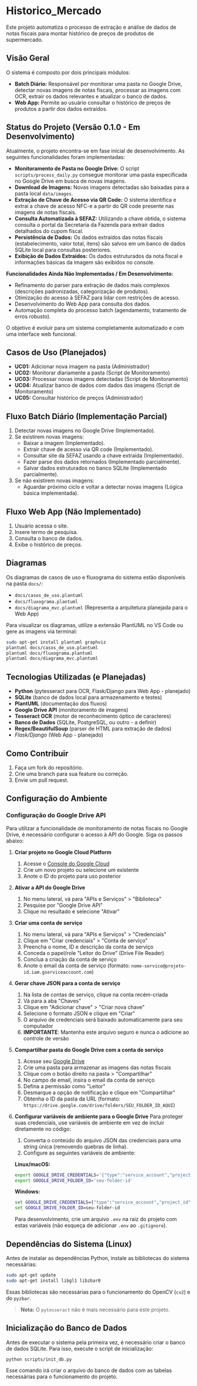 # Historico_Mercado

Este projeto automatiza o processo de extração e análise de dados de notas fiscais para montar histórico de preços de produtos de supermercado.

## Visão Geral

O sistema é composto por dois principais módulos:
- **Batch Diário:** Responsável por monitorar uma pasta no Google Drive, detectar novas imagens de notas fiscais, processar as imagens com OCR, extrair os dados relevantes e atualizar o banco de dados.
- **Web App:** Permite ao usuário consultar o histórico de preços de produtos a partir dos dados extraídos.

## Status do Projeto (Versão 0.1.0 - Em Desenvolvimento)

Atualmente, o projeto encontra-se em fase inicial de desenvolvimento. As seguintes funcionalidades foram implementadas:

*   **Monitoramento de Pasta no Google Drive:** O script `scripts/process_daily.py` consegue monitorar uma pasta especificada no Google Drive em busca de novas imagens.
*   **Download de Imagens:** Novas imagens detectadas são baixadas para a pasta local `data/images`.
*   **Extração de Chave de Acesso via QR Code:** O sistema identifica e extrai a chave de acesso NFC-e a partir do QR code presente nas imagens de notas fiscais.
*   **Consulta Automatizada à SEFAZ:** Utilizando a chave obtida, o sistema consulta o portal da Secretaria da Fazenda para extrair dados detalhados do cupom fiscal.
*   **Persistência de Dados:** Os dados extraídos das notas fiscais (estabelecimento, valor total, itens) são salvos em um banco de dados SQLite local para consultas posteriores.
*   **Exibição de Dados Extraídos:** Os dados estruturados da nota fiscal e informações básicas da imagem são exibidos no console.

**Funcionalidades Ainda Não Implementadas / Em Desenvolvimento:**

*   Refinamento do parser para extração de dados mais complexos (descrições padronizadas, categorização de produtos).
*   Otimização do acesso à SEFAZ para lidar com restrições de acesso.
*   Desenvolvimento do Web App para consulta dos dados.
*   Automação completa do processo batch (agendamento, tratamento de erros robusto).

O objetivo é evoluir para um sistema completamente automatizado e com uma interface web funcional.

## Casos de Uso (Planejados)

- **UC01:** Adicionar nova imagem na pasta (Administrador)
- **UC02:** Monitorar diariamente a pasta (Script de Monitoramento)
- **UC03:** Processar novas imagens detectadas (Script de Monitoramento)
- **UC04:** Atualizar banco de dados com dados das imagens (Script de Monitoramento)
- **UC05:** Consultar histórico de preços (Administrador)

## Fluxo Batch Diário (Implementação Parcial)

1.  Detectar novas imagens no Google Drive (Implementado).
2.  Se existirem novas imagens:
    *   Baixar a imagem (Implementado).
    *   Extrair chave de acesso via QR code (Implementado).
    *   Consultar site da SEFAZ usando a chave extraída (Implementado).
    *   Fazer parse dos dados retornados (Implementado parcialmente).
    *   Salvar dados estruturados no banco SQLite (Implementado parcialmente).
3.  Se não existirem novas imagens:
    *   Aguardar próximo ciclo e voltar a detectar novas imagens (Lógica básica implementada).

## Fluxo Web App (Não Implementado)

1.  Usuário acessa o site.
2.  Insere termo de pesquisa.
3.  Consulta o banco de dados.
4.  Exibe o histórico de preços.

## Diagramas

Os diagramas de casos de uso e fluxograma do sistema estão disponíveis na pasta `docs/`:
- `docs/casos_de_uso.plantuml`
- `docs/fluxograma.plantuml`
- `docs/diagrama_mvc.plantuml` (Representa a arquitetura planejada para o Web App)

Para visualizar os diagramas, utilize a extensão PlantUML no VS Code ou gere as imagens via terminal:

```sh
sudo apt-get install plantuml graphviz
plantuml docs/casos_de_uso.plantuml
plantuml docs/fluxograma.plantuml
plantuml docs/diagrama_mvc.plantuml
```

## Tecnologias Utilizadas (e Planejadas)

- **Python** (pytesseract para OCR, Flask/Django para Web App - planejado)
- **SQLite** (banco de dados local para armazenamento e testes)
- **PlantUML** (documentação dos fluxos)
- **Google Drive API** (monitoramento de imagens)
- **Tesseract OCR** (motor de reconhecimento óptico de caracteres)
- **Banco de Dados** (SQLite, PostgreSQL, ou outro - a definir)
- **Regex/BeautifulSoup** (parser de HTML para extração de dados)
- *Flask/Django* (Web App - planejado)

## Como Contribuir

1.  Faça um fork do repositório.
2.  Crie uma branch para sua feature ou correção.
3.  Envie um pull request.

## Configuração do Ambiente

### Configuração do Google Drive API

Para utilizar a funcionalidade de monitoramento de notas fiscais no Google Drive, é necessário configurar o acesso à API do Google. Siga os passos abaixo:

1.  **Criar projeto no Google Cloud Platform**
    1.  Acesse o [Console do Google Cloud](https://console.cloud.google.com/)
    2.  Crie um novo projeto ou selecione um existente
    3.  Anote o ID do projeto para uso posterior

2.  **Ativar a API do Google Drive**
    1.  No menu lateral, vá para "APIs e Serviços" > "Biblioteca"
    2.  Pesquise por "Google Drive API"
    3.  Clique no resultado e selecione "Ativar"

3.  **Criar uma conta de serviço**
    1.  No menu lateral, vá para "APIs e Serviços" > "Credenciais"
    2.  Clique em "Criar credenciais" > "Conta de serviço"
    3.  Preencha o nome, ID e descrição da conta de serviço
    4.  Conceda o papel/role "Leitor do Drive" (Drive File Reader)
    5.  Conclua a criação da conta de serviço
    6.  Anote o email da conta de serviço (formato: `nome-servico@projeto-id.iam.gserviceaccount.com`)

4.  **Gerar chave JSON para a conta de serviço**
    1.  Na lista de contas de serviço, clique na conta recém-criada
    2.  Vá para a aba "Chaves"
    3.  Clique em "Adicionar chave" > "Criar nova chave"
    4.  Selecione o formato JSON e clique em "Criar"
    5.  O arquivo de credenciais será baixado automaticamente para seu computador
    6.  **IMPORTANTE**: Mantenha este arquivo seguro e nunca o adicione ao controle de versão

5.  **Compartilhar pasta do Google Drive com a conta de serviço**
    1.  Acesse seu [Google Drive](https://drive.google.com/)
    2.  Crie uma pasta para armazenar as imagens das notas fiscais
    3.  Clique com o botão direito na pasta > "Compartilhar"
    4.  No campo de email, insira o email da conta de serviço
    5.  Defina a permissão como "Leitor"
    6.  Desmarque a opção de notificação e clique em "Compartilhar"
    7.  Obtenha o ID da pasta da URL (formato: `https://drive.google.com/drive/folders/SEU_FOLDER_ID_AQUI`)

6.  **Configurar variáveis de ambiente para o Google Drive**
    Para proteger suas credenciais, use variáveis de ambiente em vez de incluir diretamente no código:

    1.  Converta o conteúdo do arquivo JSON das credenciais para uma string única (removendo quebras de linha).
    2.  Configure as seguintes variáveis de ambiente:

    **Linux/macOS:**
    ```bash
    export GOOGLE_DRIVE_CREDENTIALS='{"type":"service_account","project_id":"seu-projeto",...}'
    export GOOGLE_DRIVE_FOLDER_ID='seu-folder-id'
    ```

    **Windows:**
    ```cmd
    set GOOGLE_DRIVE_CREDENTIALS={"type":"service_account","project_id":"seu-projeto",...}
    set GOOGLE_DRIVE_FOLDER_ID=seu-folder-id
    ```

    Para desenvolvimento, crie um arquivo `.env` na raiz do projeto com estas variáveis (não esqueça de adicionar `.env` ao `.gitignore`).

## Dependências do Sistema (Linux)

Antes de instalar as dependências Python, instale as bibliotecas do sistema necessárias:

```sh
sudo apt-get update
sudo apt-get install libgl1 libzbar0
```

Essas bibliotecas são necessárias para o funcionamento do OpenCV (`cv2`) e do `pyzbar`.

> **Nota:** O `pytesseract` não é mais necessário para este projeto.

## Inicialização do Banco de Dados

Antes de executar o sistema pela primeira vez, é necessário criar o banco de dados SQLite. Para isso, execute o script de inicialização:

```sh
python scripts/init_db.py
```

Esse comando irá criar o arquivo do banco de dados com as tabelas necessárias para o funcionamento do projeto.
